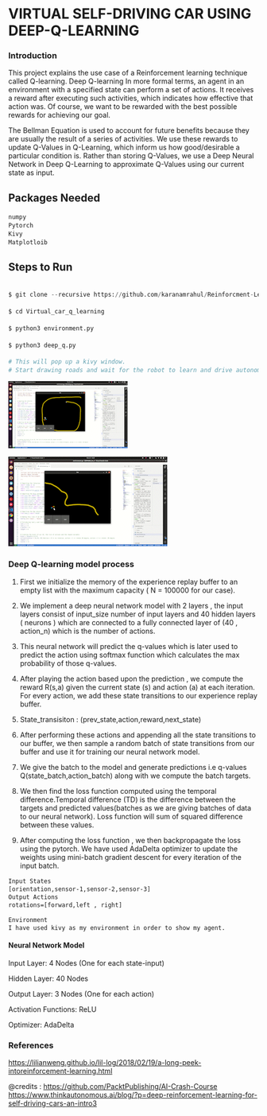 # VIRTUAL SELF-DRIVING CAR USING DEEP-Q-LEARNING

### Introduction
This project explains the use case of a Reinforcement learning technique called Q-learning.
Deep Q-learning
In more formal terms, an agent in an environment with a specified state can perform a set
of actions. It receives a reward after executing such activities, which indicates how effective
that action was. Of course, we want to be rewarded with the best possible rewards for
achieving our goal. 

The Bellman Equation is used to account for future benefits because
they are usually the result of a series of activities. We use these rewards to update Q-Values
in Q-Learning, which inform us how good/desirable a particular condition is. Rather than
storing Q-Values, we use a Deep Neural Network in Deep Q-Learning to approximate
Q-Values using our current state as input.


## Packages Needed

```python
numpy
Pytorch
Kivy
Matplotloib
```


## Steps to Run

```python

$ git clone --recursive https://github.com/karanamrahul/Reinforcment-Learnings-Projects.git

$ cd Virtual_car_q_learning

$ python3 environment.py

$ python3 deep_q.py

# This will pop up a kivy window.
# Start drawing roads and wait for the robot to learn and drive autonomously.
```



![](https://github.com/karanamrahul/Reinforcment-Learnings-Projects/blob/main/results/self_drive.gif)

![](https://github.com/karanamrahul/Reinforcment-Learnings-Projects/blob/main/results/selfdrive.gif)


### Deep Q-learning model process

1. First we initialize the memory of the experience replay buffer to an empty list with
the maximum capacity ( N = 100000 for our case).

2. We implement a deep neural network model with 2 layers , the input layers consist
of input_size number of input layers and 40 hidden layers ( neurons ) which are
connected to a fully connected layer of (40 , action_n) which is the number of
actions.

3. This neural network will predict the q-values which is later used to predict the action
using softmax function which calculates the max probability of those q-values.

4. After playing the action based upon the prediction , we compute the reward R(s,a)
given the current state (s) and action (a) at each iteration. For every action, we add
these state transitions to our experience replay buffer.

5. State_transisiton : (prev_state,action,reward,next_state)
 
6. After performing these actions and appending all the state transitions to our buffer,
we then sample a random batch of state transitions from our buffer and use it for
training our neural network model.

7. We give the batch to the model and generate predictions i.e q-values
Q(state_batch,action_batch) along with we compute the batch targets.

8. We then find the loss function computed using the temporal difference.Temporal
difference (TD) is the difference between the targets and predicted values(batches
as we are giving batches of data to our neural network). Loss function will sum of
squared difference between these values.

9. After computing the loss function , we then backpropagate the loss using the
pytorch. We have used AdaDelta optimizer to update the weights using mini-batch
gradient descent for every iteration of the input batch.

```
Input States
[orientation,sensor-1,sensor-2,sensor-3]
Output Actions
rotations=[forward,left , right]
```

```
Environment
I have used kivy as my environment in order to show my agent.
```

#### Neural Network Model
Input Layer: 4 Nodes (One for each state-input)

Hidden Layer: 40 Nodes

Output Layer: 3 Nodes (One for each action)

Activation Functions: ReLU

Optimizer: AdaDelta

### References

https://lilianweng.github.io/lil-log/2018/02/19/a-long-peek-intoreinforcement-learning.html

@credits : https://github.com/PacktPublishing/AI-Crash-Course
https://www.thinkautonomous.ai/blog/?p=deep-reinforcement-learning-for-self-driving-cars-an-intro3


